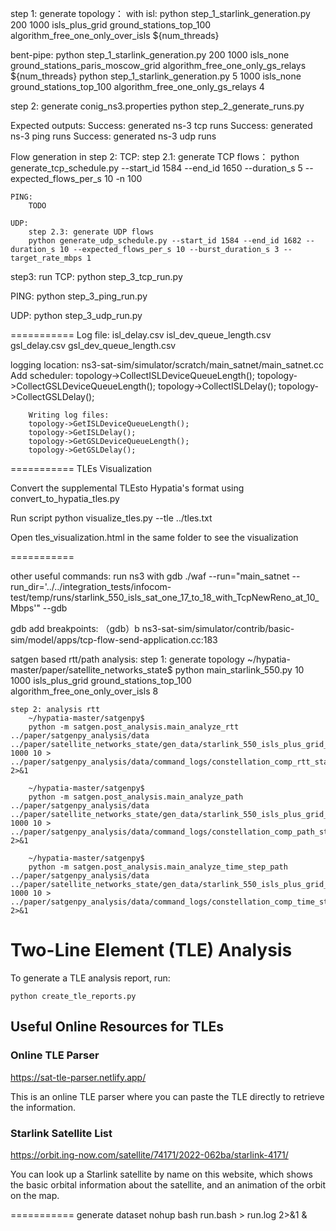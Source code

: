 step 1: generate topology：
with isl:
    python step_1_starlink_generation.py 200 1000 isls_plus_grid ground_stations_top_100 algorithm_free_one_only_over_isls ${num_threads}

bent-pipe:
    python step_1_starlink_generation.py 200 1000 isls_none ground_stations_paris_moscow_grid algorithm_free_one_only_gs_relays ${num_threads}
    python step_1_starlink_generation.py 5 1000 isls_none ground_stations_top_100 algorithm_free_one_only_gs_relays 4


step 2: generate conig_ns3.properties
    python step_2_generate_runs.py

Expected outputs:
    Success: generated ns-3 tcp runs
    Success: generated ns-3 ping runs
    Success: generated ns-3 udp runs

Flow generation in step 2:
    TCP:
        step 2.1: generate TCP flows：
        python generate_tcp_schedule.py --start_id 1584 --end_id 1650 --duration_s 5 --expected_flows_per_s 10 -n 100

    PING:
        TODO

    UDP:
        step 2.3: generate UDP flows
        python generate_udp_schedule.py --start_id 1584 --end_id 1682 --duration_s 10 --expected_flows_per_s 10 --burst_duration_s 3 --target_rate_mbps 1
  

step3: run
TCP:
    python step_3_tcp_run.py

PING:
    python step_3_ping_run.py

UDP:
    python step_3_udp_run.py


===========
Log file:
    isl_delay.csv
    isl_dev_queue_length.csv
    gsl_delay.csv
    gsl_dev_queue_length.csv

logging location:
    ns3-sat-sim/simulator/scratch/main_satnet/main_satnet.cc
        Add scheduler:
        topology->CollectISLDeviceQueueLength();
        topology->CollectGSLDeviceQueueLength();
        topology->CollectISLDelay();
        topology->CollectGSLDelay();

        Writing log files:
        topology->GetISLDeviceQueueLength();
        topology->GetISLDelay();
        topology->GetGSLDeviceQueueLength();
        topology->GetGSLDelay();

===========
TLEs Visualization

Convert the supplemental TLEsto Hypatia's format using convert_to_hypatia_tles.py

Run script
    python visualize_tles.py --tle ../tles.txt

Open tles_visualization.html in the same folder to see the visualization

===========

other useful commands:
run ns3 with gdb
    ./waf --run="main_satnet --run_dir='../../integration_tests/infocom-test/temp/runs/starlink_550_isls_sat_one_17_to_18_with_TcpNewReno_at_10_Mbps'" --gdb

gdb add breakpoints:
（gdb）b ns3-sat-sim/simulator/contrib/basic-sim/model/apps/tcp-flow-send-application.cc:183

satgen based rtt/path analysis:
    step 1: generate topology
        ~/hypatia-master/paper/satellite_networks_state$ 
        python main_starlink_550.py 10 1000 isls_plus_grid ground_stations_top_100 algorithm_free_one_only_over_isls 8

    step 2: analysis rtt
        ~/hypatia-master/satgenpy$ 
        python -m satgen.post_analysis.main_analyze_rtt ../paper/satgenpy_analysis/data ../paper/satellite_networks_state/gen_data/starlink_550_isls_plus_grid_ground_stations_top_100_algorithm_free_one_only_over_isls 1000 10 > ../paper/satgenpy_analysis/data/command_logs/constellation_comp_rtt_starlink_1000ms_for_10s.log 2>&1

        ~/hypatia-master/satgenpy$ 
        python -m satgen.post_analysis.main_analyze_path ../paper/satgenpy_analysis/data ../paper/satellite_networks_state/gen_data/starlink_550_isls_plus_grid_ground_stations_top_100_algorithm_free_one_only_over_isls 1000 10 > ../paper/satgenpy_analysis/data/command_logs/constellation_comp_path_starlink_1000ms_for_10s.log 2>&1

        ~/hypatia-master/satgenpy$ 
        python -m satgen.post_analysis.main_analyze_time_step_path ../paper/satgenpy_analysis/data ../paper/satellite_networks_state/gen_data/starlink_550_isls_plus_grid_ground_stations_top_100_algorithm_free_one_only_over_isls 1000 10 > ../paper/satgenpy_analysis/data/command_logs/constellation_comp_time_step_path_starlink_1000ms_for_10s.log 2>&1

# Two-Line Element (TLE) Analysis

To generate a TLE analysis report, run:

```shell
python create_tle_reports.py
```

## Useful Online Resources for TLEs

### Online TLE Parser
https://sat-tle-parser.netlify.app/

This is an online TLE parser where you can paste the TLE directly to retrieve the information.

### Starlink Satellite List

https://orbit.ing-now.com/satellite/74171/2022-062ba/starlink-4171/

You can look up a Starlink satellite by name on this website, which shows the basic orbital information about the satellite, and an animation of the orbit on the map. 


===========
generate dataset
nohup bash run.bash > run.log 2>&1 &